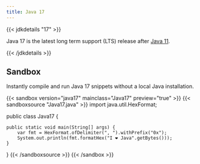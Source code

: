 ```yaml
---
title: Java 17
---
```


{{< jdkdetails "17" >}}

Java 17 is the latest long term support (LTS) release after [Java 11](../11).

{{< /jdkdetails >}}

## Sandbox

Instantly compile and run Java 17 snippets without a local Java installation.

{{< sandbox version="java17" mainclass="Java17" preview="true" >}}
{{< sandboxsource "Java17.java" >}}
import java.util.HexFormat;

public class Java17 {

    public static void main(String[] args) {
        var fmt = HexFormat.ofDelimiter(", ").withPrefix("0x");
        System.out.println(fmt.formatHex("I ❤️ Java".getBytes()));
    }

}
{{< /sandboxsource >}}
{{< /sandbox >}}
